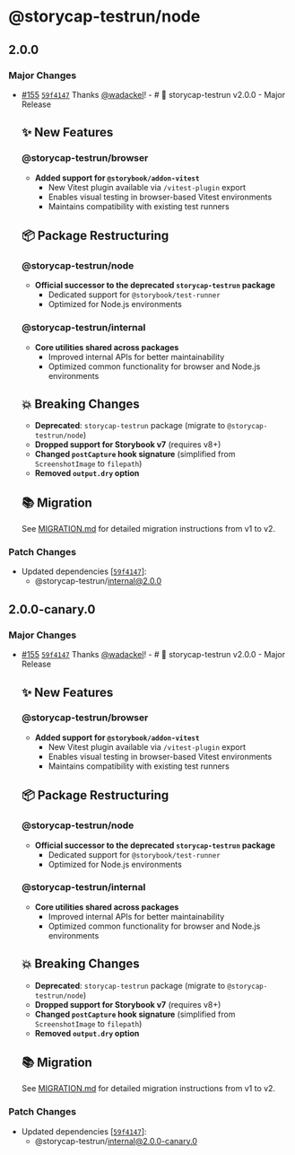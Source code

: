# @storycap-testrun/node

## 2.0.0

### Major Changes

- [#155](https://github.com/reg-viz/storycap-testrun/pull/155) [`59f4147`](https://github.com/reg-viz/storycap-testrun/commit/59f414728cf656df66063160c25489b44b3768d2) Thanks [@wadackel](https://github.com/wadackel)! - # 🚀 storycap-testrun v2.0.0 - Major Release

  ## ✨ New Features

  ### @storycap-testrun/browser
  - **Added support for `@storybook/addon-vitest`**
    - New Vitest plugin available via `/vitest-plugin` export
    - Enables visual testing in browser-based Vitest environments
    - Maintains compatibility with existing test runners

  ## 📦 Package Restructuring

  ### @storycap-testrun/node
  - **Official successor to the deprecated `storycap-testrun` package**
    - Dedicated support for `@storybook/test-runner`
    - Optimized for Node.js environments

  ### @storycap-testrun/internal
  - **Core utilities shared across packages**
    - Improved internal APIs for better maintainability
    - Optimized common functionality for browser and Node.js environments

  ## 💥 Breaking Changes
  - **Deprecated**: `storycap-testrun` package (migrate to `@storycap-testrun/node`)
  - **Dropped support for Storybook v7** (requires v8+)
  - **Changed `postCapture` hook signature** (simplified from `ScreenshotImage` to `filepath`)
  - **Removed `output.dry` option**

  ## 📚 Migration

  See [MIGRATION.md](https://github.com/reg-viz/storycap-testrun/blob/main/MIGRATION.md) for detailed migration instructions from v1 to v2.

### Patch Changes

- Updated dependencies [[`59f4147`](https://github.com/reg-viz/storycap-testrun/commit/59f414728cf656df66063160c25489b44b3768d2)]:
  - @storycap-testrun/internal@2.0.0

## 2.0.0-canary.0

### Major Changes

- [#155](https://github.com/reg-viz/storycap-testrun/pull/155) [`59f4147`](https://github.com/reg-viz/storycap-testrun/commit/59f414728cf656df66063160c25489b44b3768d2) Thanks [@wadackel](https://github.com/wadackel)! - # 🚀 storycap-testrun v2.0.0 - Major Release

  ## ✨ New Features

  ### @storycap-testrun/browser
  - **Added support for `@storybook/addon-vitest`**
    - New Vitest plugin available via `/vitest-plugin` export
    - Enables visual testing in browser-based Vitest environments
    - Maintains compatibility with existing test runners

  ## 📦 Package Restructuring

  ### @storycap-testrun/node
  - **Official successor to the deprecated `storycap-testrun` package**
    - Dedicated support for `@storybook/test-runner`
    - Optimized for Node.js environments

  ### @storycap-testrun/internal
  - **Core utilities shared across packages**
    - Improved internal APIs for better maintainability
    - Optimized common functionality for browser and Node.js environments

  ## 💥 Breaking Changes
  - **Deprecated**: `storycap-testrun` package (migrate to `@storycap-testrun/node`)
  - **Dropped support for Storybook v7** (requires v8+)
  - **Changed `postCapture` hook signature** (simplified from `ScreenshotImage` to `filepath`)
  - **Removed `output.dry` option**

  ## 📚 Migration

  See [MIGRATION.md](https://github.com/reg-viz/storycap-testrun/blob/main/MIGRATION.md) for detailed migration instructions from v1 to v2.

### Patch Changes

- Updated dependencies [[`59f4147`](https://github.com/reg-viz/storycap-testrun/commit/59f414728cf656df66063160c25489b44b3768d2)]:
  - @storycap-testrun/internal@2.0.0-canary.0
